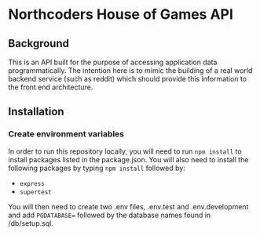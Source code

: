# Northcoders House of Games API

## Background

This is an API built for the purpose of accessing application data programmatically. The intention here is to mimic the building of a real world backend service (such as reddit) which should provide this information to the front end architecture.

## Installation

### Create environment variables

In order to run this repository locally, you will need to run `npm install` to install packages listed in the package.json. You will also need to install the following packages by typing `npm install` followed by:

- `express`
- `supertest`

You will then need to create two .env files, .env.test and .env.development and add `PGDATABASE=` followed by the database names found in /db/setup.sql.